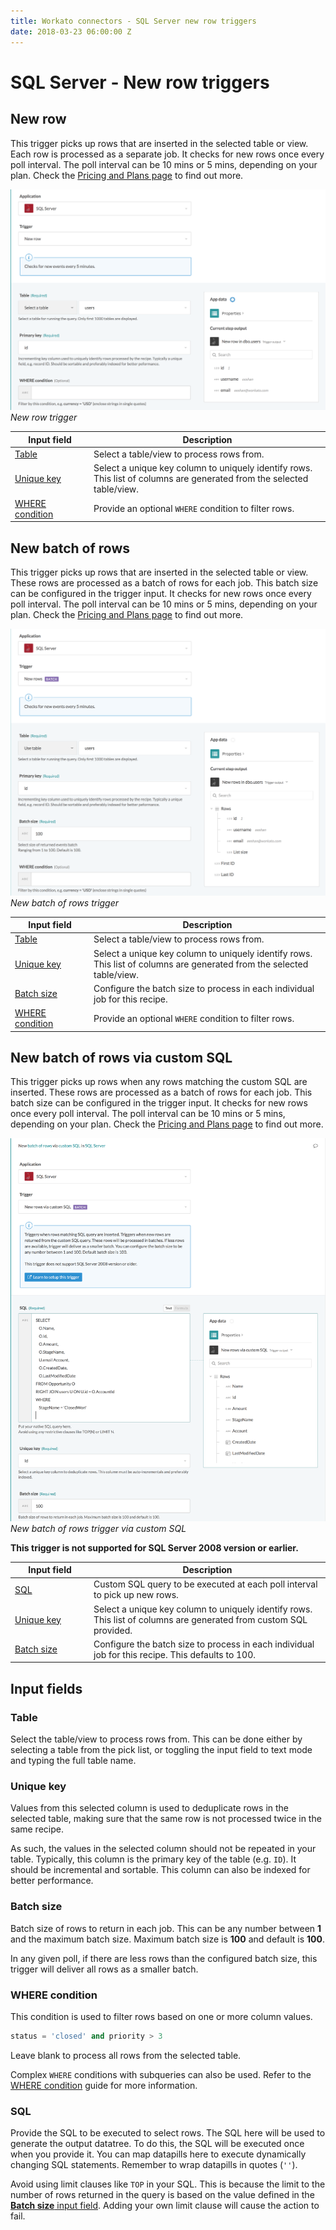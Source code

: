 ```yaml
---
title: Workato connectors - SQL Server new row triggers
date: 2018-03-23 06:00:00 Z
---
```


# SQL Server - New row triggers

## New row
This trigger picks up rows that are inserted in the selected table or view. Each row is processed as a separate job. It checks for new rows once every poll interval. The poll interval can be 10 mins or 5 mins, depending on your plan. Check the [Pricing and Plans page](https://www.workato.com/pricing?audience=general) to find out more.

![New row trigger](/assets/images/mssql/new-row-trigger.png)
*New row trigger*

<table class="unchanged rich-diff-level-one">
  <thead>
    <tr>
        <th width='25%'>Input field</th>
        <th>Description</th>
    </tr>
  </thead>
  <tbody>
    <tr>
      <td><a href="#table">Table</a></td>
      <td>
        Select a table/view to process rows from.
      </td>
    </tr>
    <tr>
      <td><a href="#unique-key">Unique key</a></td>
      <td>
        Select a unique key column to uniquely identify rows. This list of columns are generated from the selected table/view.
      </td>
    </tr>
    <tr>
      <td><a href="#where-condition">WHERE condition</a></td>
      <td>
        Provide an optional <code>WHERE</code> condition to filter rows.
      </td>
    </tr>
  </tbody>
</table>

## New batch of rows
This trigger picks up rows that are inserted in the selected table or view. These rows are processed as a batch of rows for each job. This batch size can be configured in the trigger input. It checks for new rows once every poll interval. The poll interval can be 10 mins or 5 mins, depending on your plan. Check the [Pricing and Plans page](https://www.workato.com/pricing?audience=general) to find out more.

![New batch of rows trigger](/assets/images/mssql/new-batch-of-rows-trigger.png)
*New batch of rows trigger*

<table class="unchanged rich-diff-level-one">
  <thead>
    <tr>
        <th width='25%'>Input field</th>
        <th>Description</th>
    </tr>
  </thead>
  <tbody>
    <tr>
      <td><a href="#table">Table</a></td>
      <td>
        Select a table/view to process rows from.
      </td>
    </tr>
    <tr>
      <td><a href="#unique-key">Unique key</a></td>
      <td>
        Select a unique key column to uniquely identify rows. This list of columns are generated from the selected table/view.
      </td>
    </tr>
    <tr>
      <td><a href="#batch-size">Batch size</a></td>
      <td>
        Configure the batch size to process in each individual job for this recipe.
      </td>
    </tr>
    <tr>
      <td><a href="#where-condition">WHERE condition</a></td>
      <td>
        Provide an optional <code>WHERE</code> condition to filter rows.
      </td>
    </tr>
  </tbody>
</table>

## New batch of rows via custom SQL
This trigger picks up rows when any rows matching the custom SQL are inserted. These rows are processed as a batch of rows for each job. This batch size can be configured in the trigger input. It checks for new rows once every poll interval. The poll interval can be 10 mins or 5 mins, depending on your plan. Check the [Pricing and Plans page](https://www.workato.com/pricing?audience=general) to find out more.

![New batch of rows via custom SQL trigger](/assets/images/mssql/new-batch-of-rows-via-custom-sql-trigger.png)
*New batch of rows trigger via custom SQL*

**This trigger is not supported for SQL Server 2008 version or earlier.**

<table class="unchanged rich-diff-level-one">
  <thead>
    <tr>
        <th width='25%'>Input field</th>
        <th>Description</th>
    </tr>
  </thead>
  <tbody>
    <tr>
      <td><a href="#sql">SQL</a></td>
      <td>
        Custom SQL query to be executed at each poll interval to pick up new rows.
      </td>
    </tr>
    <tr>
      <td><a href="#unique-key">Unique key</a></td>
      <td>
        Select a unique key column to uniquely identify rows. This list of columns are generated from custom SQL provided.
      </td>
    </tr>
    <tr>
      <td><a href="#batch-size">Batch size</a></td>
      <td>
        Configure the batch size to process in each individual job for this recipe. This defaults to 100.
      </td>
    </tr>
  </tbody>
</table>

## Input fields

### Table
Select the table/view to process rows from. This can be done either by selecting a table from the pick list, or toggling the input field to text mode and typing the full table name.

### Unique key
Values from this selected column is used to deduplicate rows in the selected table, making sure that the same row is not processed twice in the same recipe.

As such, the values in the selected column should not be repeated in your table. Typically, this column is the primary key of the table (e.g. `ID`). It should be incremental and sortable. This column can also be indexed for better performance.

### Batch size
Batch size of rows to return in each job. This can be any number between **1** and the maximum batch size. Maximum batch size is **100** and default is **100**.

In any given poll, if there are less rows than the configured batch size, this trigger will deliver all rows as a smaller batch.

### WHERE condition
This condition is used to filter rows based on one or more column values.

```sql
status = 'closed' and priority > 3
```

Leave blank to process all rows from the selected table.

Complex `WHERE` conditions with subqueries can also be used. Refer to the [WHERE condition](/connectors/mssql.md#where-condition) guide for more information.

### SQL
Provide the SQL to be executed to select rows. The SQL here will be used to generate the output datatree. To do this, the SQL will be executed once when you provide it. You can map datapills here to execute dynamically changing SQL statements. Remember to wrap datapills in quotes (`''`).

Avoid using limit clauses like `TOP` in your SQL. This is because the limit to the number of rows returned in the query is based on the value defined in the [**Batch size** input field](#batch-size). Adding your own limit clause will cause the action to fail.
